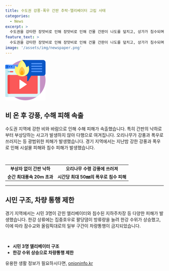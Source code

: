 ```yaml
---
title: 수도권 강풍·폭우 간판 추락·엘리베이터 고립 사태
categories:
  - News
excerpt: >
  수도권을 강타한 장맛비로 인해 장맛비로 인해 건물 간판이 나도를 덮치고, 상가가 침수되며 엘리베이터에 갇힌 시민들이 발생했습니다. 간판 추락사고로 인명피해는 없었으나, 나무가 끝발을 맞고 천연기념물도 훼손당했습니다. 또한, 시설물 피해는 지난밤 순간 최대풍속이 20m가 넘는 강풍과 폭우로 연이어 발생했으며, 침수 피해도 발생했습니다. 최대 50㎜의 폭우로 인해 의정부 지역의 지하주차장이 침수되었고, 엘리베이터에 갇힌 시민들이 구조되기도 했습니다. 한강 상류에는 집중호우가 내리면서 한강 수위가 상승하여 차량 통행이 제한됐으며, 한강의 방류량도 증가했습니다.
feature_text: >
  수도권을 강타한 장맛비로 인해 장맛비로 인해 건물 간판이 나도를 덮치고, 상가가 침수되며 엘리베이터에 갇힌 시민들이 발생했습니다. 간판 추락사고로 인명피해는 없었으나, 나무가 끝발을 맞고 천연기념물도 훼손당했습니다. 또한, 시설물 피해는 지난밤 순간 최대풍속이 20m가 넘는 강풍과 폭우로 연이어 발생했으며, 침수 피해도 발생했습니다. 최대 50㎜의 폭우로 인해 의정부 지역의 지하주차장이 침수되었고, 엘리베이터에 갇힌 시민들이 구조되기도 했습니다. 한강 상류에는 집중호우가 내리면서 한강 수위가 상승하여 차량 통행이 제한됐으며, 한강의 방류량도 증가했습니다.
image: '/assets/img/newspaper.png'
---
```


<p><img src="/assets/img/news.png" alt="rentncar 속보" /></p>

<h2 data-ke-size="size26">비 온 후 강풍, 수해 피해 속출</h2>

<p data-ke-size="size16">수도권 지역에 강한 비와 바람으로 인해 수해 피해가 속출했습니다. 특히 간판의 낙하로부터 부상당하는 사고가 발생하지 않아 다행으로 여겨집니다. 오리나무가 강풍과 폭우로 쓰러지는 등 광범위한 피해가 발생했습니다. 경기 지역에서는 지난밤 강한 강풍과 폭우로 인해 시설물 피해와 침수 피해가 발생했습니다.</p>

<p><br></p>

<table>
  <tr>
    <td style="text-align: center; height: 17px;"><b>부상자 없이 간판 낙하</b></td>
    <td style="text-align: center; height: 17px;"><b>오리나무 수령 강풍에 쓰러져</b></td>
  </tr>
  <tr>
    <td style="text-align: center; height: 17px;"><b>순간 최대풍속 20m 초과</b></td>
    <td style="text-align: center; height: 17px;"><b>시간당 최대 50㎜의 폭우로 침수 피해</b></td>
  </tr>
</table>

<hr>

<h2 data-ke-size="size26">시민 구조, 차량 통행 제한</h2>

<p data-ke-size="size16">경기 지역에서는 시민 3명이 갇힌 엘리베이터와 침수된 지하주차장 등 다양한 피해가 발생했습니다. 한강 상류에는 집중호우로 팔당댐이 방류량을 늘려 한강 수위가 상승했고, 이에 따라 잠수교와 올림픽대로의 일부 구간이 차량통행이 금지되었습니다.</p>

<p><br></p>

<ul>
  <li><b>시민 3명 엘리베이터 구조</b></li>
  <li><b>한강 수위 상승으로 차량통행 제한</b></li>
</ul>
유용한 생활 정보가 필요하시다면, <a href="https://onioninfo.kr" rel="dofollow">onioninfo.kr</a>


